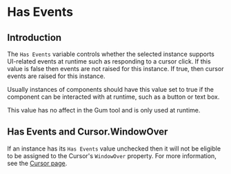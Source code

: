 # Has Events

## Introduction

The `Has Events` variable controls whether the selected instance supports UI-related events at runtime such as responding to a cursor click. If this value is false then events are not raised for this instance. If true, then cursor events are raised for this instance.

Usually instances of components should have this value set to true if the component can be interacted with at runtime, such as a button or text box.

This value has no affect in the Gum tool and is only used at runtime.

## Has Events and Cursor.WindowOver

If an instance has its `Has Events` value unchecked then it will not be eligible to be assigned to the Cursor's `WindowOver` property. For more information, see the [Cursor page](../../../code/gum-code-reference/cursor.md).
